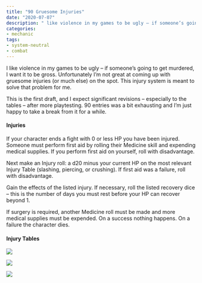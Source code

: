 ```yaml
---
title: "90 Gruesome Injuries"
date: "2020-07-07"
description: " like violence in my games to be ugly – if someone’s going to get murdered, I want it to be gross. Unfortunately I’m not great at coming up with gruesome injuries (or much else) on the spot. This injury system is meant to solve that problem for me."
categories:
- mechanic
tags:
- system-neutral
- combat
---
```


I like violence in my games to be ugly – if someone’s going to get murdered, I want it to be gross. Unfortunately I’m not great at coming up with gruesome injuries (or much else) on the spot. This injury system is meant to solve that problem for me.

This is the first draft, and I expect significant revisions – especially to the tables – after more playtesting. 90 entries was a bit exhausting and I’m just happy to take a break from it for a while.

#### Injuries

If your character ends a fight with 0 or less HP you have been injured. Someone must perform first aid by rolling their Medicine skill and expending medical supplies. If you perform first aid on yourself, roll with disadvantage.

Next make an Injury roll: a d20 minus your current HP on the most relevant Injury Table (slashing, piercing, or crushing). If first aid was a failure, roll with disadvantage.

Gain the effects of the listed injury. If necessary, roll the listed recovery dice – this is the number of days you must rest before your HP can recover beyond 1.

If surgery is required, another Medicine roll must be made and more medical supplies must be expended. On a success nothing happens. On a failure the character dies.

#### Injury Tables

![](https://madcartographer.files.wordpress.com/2020/07/crushinginjuries.png?w=1024)

![](https://madcartographer.files.wordpress.com/2020/07/piercinginjuries.png?w=1024)

![](https://madcartographer.files.wordpress.com/2020/07/slashinginjuries.png?w=1024)